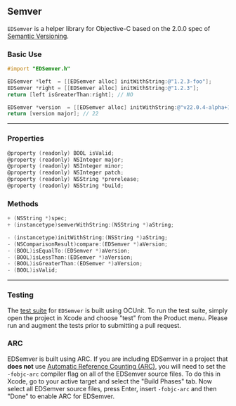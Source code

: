 ## Semver
`EDSemver` is a helper library for Objective-C based on the 2.0.0 spec of [Semantic Versioning](http://semver.org/).

### Basic Use
```objective-c
#import "EDSemver.h"
```

```objective-c
EDSemver *left  = [[EDSemver alloc] initWithString:@"1.2.3-foo"];
EDSemver *right = [[EDSemver alloc] initWithString:@"1.2.3"];
return [left isGreaterThan:right]; // NO
```

```objective-c
EDSemver *version  = [[EDSemver alloc] initWithString:@"v22.0.4-alpha+1234"];
return [version major]; // 22
```

---

### Properties
```objective-c
@property (readonly) BOOL isValid;
@property (readonly) NSInteger major;
@property (readonly) NSInteger minor;
@property (readonly) NSInteger patch;
@property (readonly) NSString *prerelease;
@property (readonly) NSString *build;
```

### Methods
```objective-c
+ (NSString *)spec;
+ (instancetype)semverWithString:(NSString *)aString;

- (instancetype)initWithString:(NSString *)aString;
- (NSComparisonResult)compare:(EDSemver *)aVersion;
- (BOOL)isEqualTo:(EDSemver *)aVersion;
- (BOOL)isLessThan:(EDSemver *)aVersion;
- (BOOL)isGreaterThan:(EDSemver *)aVersion;
- (BOOL)isValid;
```

---

### Testing
The [test suite](https://github.com/thisandagain/semver/tree/master/Project/semverTests) for `EDSemver` is built using OCUnit. To run the test suite, simply open the project in Xcode and choose "test" from the Product menu. Please run and augment the tests prior to submitting a pull request.

### ARC
EDSemver is built using ARC. If you are including EDSemver in a project that **does not** use [Automatic Reference Counting (ARC)](http://developer.apple.com/library/ios/#releasenotes/ObjectiveC/RN-TransitioningToARC/Introduction/Introduction.html), you will need to set the `-fobjc-arc` compiler flag on all of the EDSemver source files. To do this in Xcode, go to your active target and select the "Build Phases" tab. Now select all EDSemver source files, press Enter, insert `-fobjc-arc` and then "Done" to enable ARC for EDSemver.

